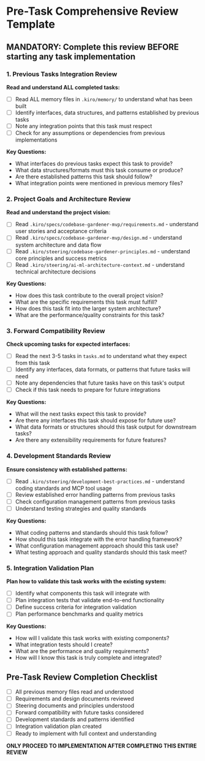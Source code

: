# Pre-Task Comprehensive Review Template

## MANDATORY: Complete this review BEFORE starting any task implementation

### 1. Previous Tasks Integration Review
**Read and understand ALL completed tasks:**
- [ ] Read ALL memory files in `.kiro/memory/` to understand what has been built
- [ ] Identify interfaces, data structures, and patterns established by previous tasks
- [ ] Note any integration points that this task must respect
- [ ] Check for any assumptions or dependencies from previous implementations

**Key Questions:**
- What interfaces do previous tasks expect this task to provide?
- What data structures/formats must this task consume or produce?
- Are there established patterns this task should follow?
- What integration points were mentioned in previous memory files?

### 2. Project Goals and Architecture Review
**Read and understand the project vision:**
- [ ] Read `.kiro/specs/codebase-gardener-mvp/requirements.md` - understand user stories and acceptance criteria
- [ ] Read `.kiro/specs/codebase-gardener-mvp/design.md` - understand system architecture and data flow
- [ ] Read `.kiro/steering/codebase-gardener-principles.md` - understand core principles and success metrics
- [ ] Read `.kiro/steering/ai-ml-architecture-context.md` - understand technical architecture decisions

**Key Questions:**
- How does this task contribute to the overall project vision?
- What are the specific requirements this task must fulfill?
- How does this task fit into the larger system architecture?
- What are the performance/quality constraints for this task?

### 3. Forward Compatibility Review
**Check upcoming tasks for expected interfaces:**
- [ ] Read the next 3-5 tasks in `tasks.md` to understand what they expect from this task
- [ ] Identify any interfaces, data formats, or patterns that future tasks will need
- [ ] Note any dependencies that future tasks have on this task's output
- [ ] Check if this task needs to prepare for future integrations

**Key Questions:**
- What will the next tasks expect this task to provide?
- Are there any interfaces this task should expose for future use?
- What data formats or structures should this task output for downstream tasks?
- Are there any extensibility requirements for future features?

### 4. Development Standards Review
**Ensure consistency with established patterns:**
- [ ] Read `.kiro/steering/development-best-practices.md` - understand coding standards and MCP tool usage
- [ ] Review established error handling patterns from previous tasks
- [ ] Check configuration management patterns from previous tasks
- [ ] Understand testing strategies and quality standards

**Key Questions:**
- What coding patterns and standards should this task follow?
- How should this task integrate with the error handling framework?
- What configuration management approach should this task use?
- What testing approach and quality standards should this task meet?

### 5. Integration Validation Plan
**Plan how to validate this task works with the existing system:**
- [ ] Identify what components this task will integrate with
- [ ] Plan integration tests that validate end-to-end functionality
- [ ] Define success criteria for integration validation
- [ ] Plan performance benchmarks and quality metrics

**Key Questions:**
- How will I validate this task works with existing components?
- What integration tests should I create?
- What are the performance and quality requirements?
- How will I know this task is truly complete and integrated?

## Pre-Task Review Completion Checklist
- [ ] All previous memory files read and understood
- [ ] Requirements and design documents reviewed
- [ ] Steering documents and principles understood
- [ ] Forward compatibility with future tasks considered
- [ ] Development standards and patterns identified
- [ ] Integration validation plan created
- [ ] Ready to implement with full context and understanding

**ONLY PROCEED TO IMPLEMENTATION AFTER COMPLETING THIS ENTIRE REVIEW**